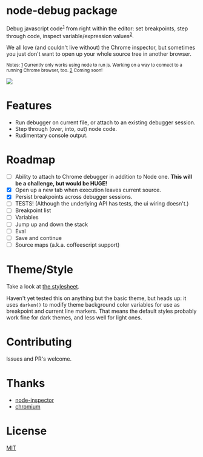 # node-debug package

Debug javascript code<sup><a id="ref1" href="#note1">1</a></sup> from right within the editor: set breakpoints, step through code,
inspect variable/expression values<sup><a id="ref2" href="#note2">2</a></sup>.

We all love (and couldn't live without) the Chrome inspector, but sometimes you just don't want
to open up your whole source tree in another browser.

<small>
Notes:
<a id="note1" href="#ref1">1</a></sup> Currently only works using node to run js. Working on a way to connect to a running Chrome browser, too.
<a id="note2" href="#ref2">2</a></sup> Coming soon!
</small>

![](https://raw.githubusercontent.com/anandthakker/atom-node-debug/master/screenshot.gif)

# Features
- Run debugger on current file, or attach to an existing debugger session.
- Step through (over, into, out) node code.
- Rudimentary console output.

# Roadmap

- [ ] Ability to attach to Chrome debugger in addition to Node one. **This will be a challenge,
  but would be HUGE!**
- [x] Open up a new tab when execution leaves current source.
- [x] Persist breakpoints across debugger sessions.
- [ ] TESTS! (Although the underlying API has tests, the ui wiring doesn't.)
- [ ] Breakpoint list
- [ ] Variables
- [ ] Jump up and down the stack
- [ ] Eval
- [ ] Save and continue
- [ ] Source maps (a.k.a. coffeescript support)

# Theme/Style

Take a look at [the stylesheet](/stylesheets/atom-node-debug.less).

Haven't yet tested this on anything but the basic
theme, but heads up: it uses `darken()` to modify
theme background color variables for use as breakpoint
and current line markers.  That means the default styles
probably work fine for dark themes, and less well for
light ones.


# Contributing

Issues and PR's welcome.

# Thanks

- [node-inspector][1]
- [chromium][2]

# License

[MIT][3]


[1]:https://github.com/node-inspector/node-inspector
[2]:http://chromium.org
[3]:https://github.com/anandthakker/atom-node-debug/blob/master/LICENSE.md
